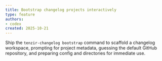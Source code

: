```yaml
---
title: Bootstrap changelog projects interactively
type: feature
authors:
- codex
created: 2025-10-21
---
```


Ship the `tenzir-changelog bootstrap` command to scaffold a changelog workspace, prompting for project metadata, guessing the default GitHub repository, and preparing config and directories for immediate use.
